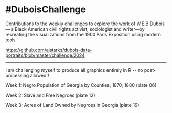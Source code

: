 # #DuboisChallenge
Contributions to the weekly challenges to explore the work of W.E.B Dubois — a Black American civil rights activist, sociologist and writer—by recreating the visualizations from the 1900 Paris Exposition using modern tools

https://github.com/ajstarks/dubois-data-portraits/blob/master/challenge/2024 
_______________________________________________________________________________________________________

I am challenging myself to produce all graphics entirely in R --  no post-processing allowed!! 

Week 1: Negro Population of Georgia by Counties, 1870, 1880 (plate 06)

Week 2: Slave and Free Negroes (plate 12)

Week 3: Acres of Land Owned by Negroes in Georgia (plate 19)
